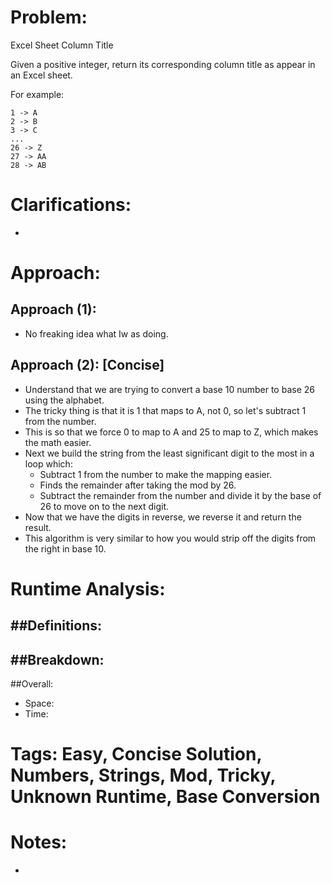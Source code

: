 # Problem:
  Excel Sheet Column Title
  
  Given a positive integer, return its corresponding column title as appear in an Excel sheet.

  For example:

    1 -> A
    2 -> B
    3 -> C
    ...
    26 -> Z
    27 -> AA
    28 -> AB 
  
# Clarifications:
  - 

# Approach:

## Approach (1):
  - No freaking idea what Iw as doing.
  
## Approach (2): [Concise]
  - Understand that we are trying to convert a base 10 number to base 26 using the alphabet.
  - The tricky thing is that it is 1 that maps to A, not 0, so let's subtract 1 from the number.
  - This is so that we force 0 to map to A and 25 to map to Z, which makes the math easier.
  - Next we build the string from the least significant digit to the most in a loop which:
    - Subtract 1 from the number to make the mapping easier.
    - Finds the remainder after taking the mod by 26.
    - Subtract the remainder from the number and divide it by the base of 26 to move on to the next digit.
  - Now that we have the digits in reverse, we reverse it and return the result.
  - This algorithm is very similar to how you would strip off the digits from the right in base 10.

# Runtime Analysis:
##Definitions:
  - 

##Breakdown:
  - 

##Overall:
  - Space: 
  - Time: 

# Tags: Easy, Concise Solution, Numbers, Strings, Mod, Tricky, Unknown Runtime, Base Conversion

# Notes:
  - 
